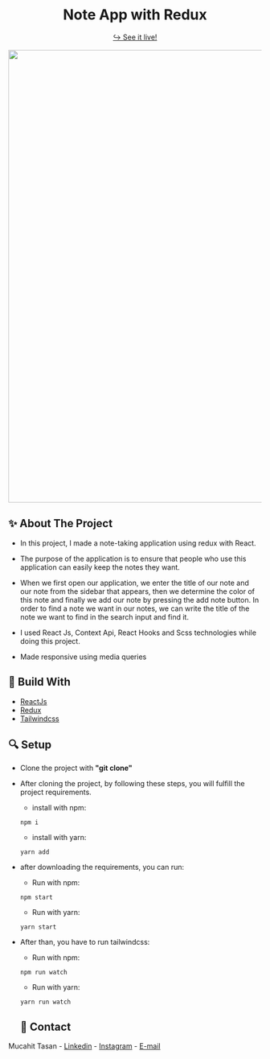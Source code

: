 <h1 align="center">Note App with Redux</h1>

<div align="center">
  <a href="https://my-project2-steel.vercel.app/" target="_blank">↪️ See it live!</a>
  <br />
  <br />
</div>

<div align="center">
  <img width="900" src = 'https://user-images.githubusercontent.com/88967412/165399933-59b29313-4d91-4d24-a76f-3d5be1e79c06.gif' />
</div>

<h2> ✨ About The Project</h2>

- In this project, I made a note-taking application using redux with React.
- The purpose of the application is to ensure that people who use this application can easily keep the notes they want. 
- When we first open our application, we enter the title of our note and our note from the sidebar that appears, then we determine the color of this note and finally we add our note by pressing the add note button. In order to find a note we want in our notes, we can write the title of the note we want to find in the search input and find it.
  

- <p>I used React Js, Context Api, React Hooks and Scss technologies while doing this project.</p>
- <p>Made responsive using media queries</p>

<h2> 📌 Build With</h2>

- [ReactJs](https://tr.reactjs.org/)
- [Redux](https://redux-toolkit.js.org/)
- [Tailwindcss](https://tailwindcss.com/)

<h2> 🔍 Setup</h2>

- Clone the project with **"git clone"**

- After cloning the project, by following these steps, you will fulfill the project requirements.

  - install with npm:

  ```npm
  npm i
  ```

  - install with yarn:

  ```yarn
  yarn add
  ```

- after downloading the requirements, you can run:
  - Run with npm:
  ```npm
  npm start
  ```
  - Run with yarn:
  ```yarn
  yarn start
  ```
- After than, you have to run tailwindcss:
  - Run with npm:
  ```npm
  npm run watch
  ```
  - Run with yarn:
  ```yarn
  yarn run watch
  ```
  <h2> 📧 Contact </h2>

Mucahit Tasan - [Linkedin](https://www.linkedin.com/in/mucahittasan) - [Instagram](https://www.instagram.com/tasanmucahit) - [E-mail](mailto:mucahittasan0@gmail.com)
